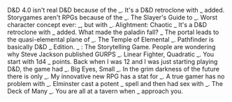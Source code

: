 D&D 4.0 isn't real D&D because of the _.
It's a D&D retroclone with _ added.
Storygames aren't RPGs because of the _.
The Slayer's Guide to _.
Worst character concept ever: _, but with _.
Alightment: Chaotic _
It's a D&D retroclone with _ added.
What made the paladin fall? _
The portal leads to the quasi-elemental plane of _.
The Temple of Elemental _.
Pathfinder is basically D&D _ Edition.
_ : The Storytelling Game.
People are wondering why Steve Jackson published GURPS _.
Linear Fighter, Quadratic _.
You start with 1d4 _ points.
Back when I was 12 and I was just starting playing D&D, the game had _.
Big Eyes, Small _.
In the grim darkness of the future there is only _.
My innovative new RPG has a stat for _.
A true gamer has no problem with _.
Elminster cast a potent _ spell and then had sex with _.
The Deck of Many _.
You are all at a tavern when _ approach you.